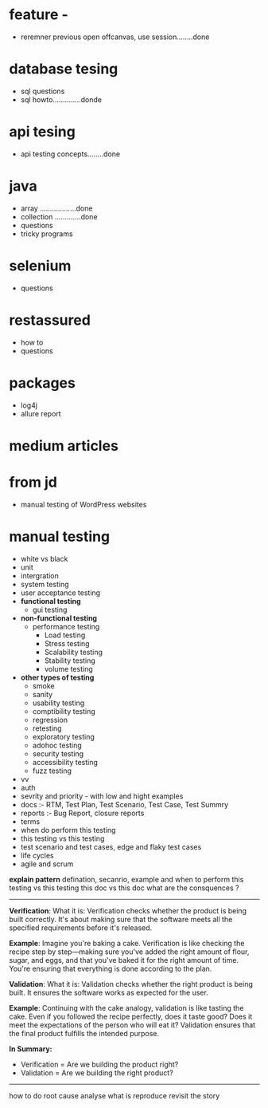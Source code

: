 # feature -
- reremner previous open offcanvas, use session........done

# database tesing 
- sql questions
- sql howto..............donde

# api tesing  
- api testing concepts........done

# java
- array ..................done
- collection .............done 
- questions 
- tricky programs 

# selenium
- questions

# restassured
- how to 
- questions 

# packages 
- log4j
- allure report

 
 # medium articles 

 # from jd
 -  manual testing of WordPress websites 
  
 # manual testing 
   - white vs black 
   - unit 
   - intergration
   - system testing 
   - user acceptance testing 
   - **functional testing**
     - gui testing 
   - **non-functional testing** 
     - performance testing 
       - Load testing
       - Stress testing
       - Scalability testing
       - Stability testing
       - volume testing
   - **other types of testing**
     - smoke 
     - sanity 
     - usability testing 
     - comptibility testing 
     - regression 
     - retesting 
     - exploratory testing 
     - adohoc testing 
     - security testing 
     - accessibility testing 
     - fuzz testing 
   - vv
   - auth
   - sevrity and priority - with low and hight examples 
   - docs :- RTM, Test Plan, Test Scenario, Test Case, Test Summry 
   - reports :- Bug Report,  closure reports
   - terms 
   - when do perform this testing 
   - this testing vs this testing  
   - test scenario and test cases, edge and flaky test cases
   - life cycles
   - agile and scrum 

   **explain pattern** defination, secanrio, example and when to perform
   this testing vs this testing
   this doc vs this doc
   what are the consquences ? 

-------------------------------------------------------------------------------------------------------------
**Verification**:
What it is: Verification checks whether the product is being built correctly. It's about making sure that the software meets all the specified requirements before it's released.

**Example**: Imagine you're baking a cake. Verification is like checking the recipe step by step—making sure you've added the right amount of flour, sugar, and eggs, and that you've baked it for the right amount of time. You're ensuring that everything is done according to the plan.

**Validation**:
What it is: Validation checks whether the right product is being built. It ensures the software works as expected for the user.

**Example**: Continuing with the cake analogy, validation is like tasting the cake. Even if you followed the recipe perfectly, does it taste good? Does it meet the expectations of the person who will eat it? Validation ensures that the final product fulfills the intended purpose.

**In Summary:**
- Verification = Are we building the product right?
- Validation = Are we building the right product?
-------------------------------------------------------------------------------------------------------------

how to do root cause analyse 
what is  reproduce 
revisit the story 